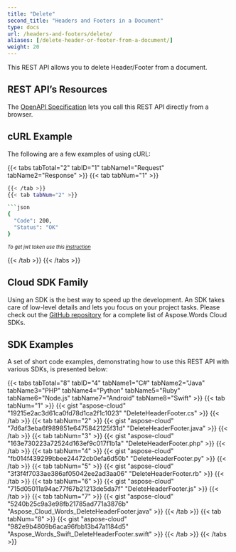 ```yaml
---
title: "Delete"
second_title: "Headers and Footers in a Document"
type: docs
url: /headers-and-footers/delete/
aliases: [/delete-header-or-footer-from-a-document/]
weight: 20
---
```


This REST API allows you to delete Header/Footer from a document.

## REST API’s Resources

The [OpenAPI Specification](https://apireference.aspose.cloud/words/#/HeadersFooters/DeleteHeaderFooter) lets you call this REST API directly from a browser.

## cURL Example

The following are a few examples of using cURL:

{{< tabs tabTotal="2" tabID="1" tabName1="Request" tabName2="Response" >}}
{{< tab tabNum="1" >}}

```bash
{{< /tab >}}
{{< tab tabNum="2" >}}

```json
{
  "Code": 200,
  "Status": "OK"
}
```

<p style="margin:0;font-size:80%;font-style:italic">To get jwt token use this <a href="/words/getting-started/available-sdks/#curl">instruction</a></p>

{{< /tab >}}
{{< /tabs >}}

## Cloud SDK Family

Using an SDK is the best way to speed up the development. An SDK takes care of low-level details and lets you focus on your project tasks. Please check out the [GitHub repository](https://github.com/aspose-words-cloud) for a complete list of Aspose.Words Cloud SDKs.

## SDK Examples

A set of short code examples, demonstrating how to use this REST API with various SDKs, is presented below:

{{< tabs tabTotal="8" tabID="4" tabName1="C#" tabName2="Java" tabName3="PHP" tabName4="Python" tabName5="Ruby" tabName6="Node.js" tabName7="Android" tabName8="Swift" >}}
{{< tab tabNum="1" >}}
{{< gist "aspose-cloud" "19215e2ac3d61ca0fd78d1ca2f1c1023" "DeleteHeaderFooter.cs" >}}
{{< /tab >}}
{{< tab tabNum="2" >}}
{{< gist "aspose-cloud" "7d6af3eba6f989851e6475842125f31d" "DeleteHeaderFooter.java" >}}
{{< /tab >}}
{{< tab tabNum="3" >}}
{{< gist "aspose-cloud" "163e730223a72524d163ef9c017f1b1a" "DeleteHeaderFooter.php" >}}
{{< /tab >}}
{{< tab tabNum="4" >}}
{{< gist "aspose-cloud" "fb014f439299bbee24472cb0efa6d50b" "DeleteHeaderFooter.py" >}}
{{< /tab >}}
{{< tab tabNum="5" >}}
{{< gist "aspose-cloud" "3f3f4f7033ae386af05042ee2ad3aa06" "DeleteHeaderFooter.rb" >}}
{{< /tab >}}
{{< tab tabNum="6" >}}
{{< gist "aspose-cloud" "715d05011a94ac77f67b21213de5da7f" "DeleteHeaderFooter.js" >}}
{{< /tab >}}
{{< tab tabNum="7" >}}
{{< gist "aspose-cloud" "5240b25c9a3e98fb21785ad771a3876b" "Aspose_Cloud_Words_DeleteHeaderFooter.java" >}}
{{< /tab >}}
{{< tab tabNum="8" >}}
{{< gist "aspose-cloud" "982e9b4809b6aca96fbb13b47a1184d5" "Aspose_Words_Swift_DeleteHeaderFooter.swift" >}}
{{< /tab >}}
{{< /tabs >}}
